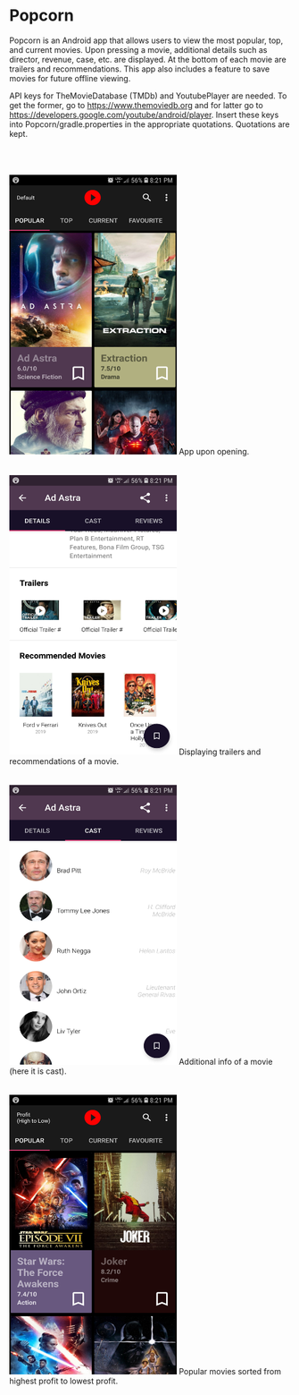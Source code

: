 # Popcorn


Popcorn is an Android app that allows users to view the most popular, top, and current movies.
Upon pressing a movie, additional details such as director, revenue, case, etc. are displayed.
At the bottom of each movie are trailers and recommendations.
This app also includes a feature to save movies for future offline viewing.

API keys for TheMovieDatabase (TMDb) and YoutubePlayer are needed.  To get the former,
go to https://www.themoviedb.org and for latter go to https://developers.google.com/youtube/android/player.
Insert these keys into Popcorn/gradle.properties in the appropriate quotations.  Quotations are kept.

<br />
<br />
<br />
<img src="Screenshot_20200508-202103_Popcorn.jpg" width="300" height="500"/>
App upon opening.

<br />
<br />
<br />
<img src="Screenshot_20200508-202118_Popcorn.jpg" width="300" height="500">
Displaying trailers and recommendations of a movie.

<br />
<br />
<br />
<img src="Screenshot_20200508-202126_Popcorn.jpg" width="300" height="500">
Additional info of a movie (here it is cast).

<br />
<br />
<br />
<img src="Screenshot_20200508-202140_Popcorn.jpg" width="300" height="500">
Popular movies sorted from highest profit to lowest profit.

